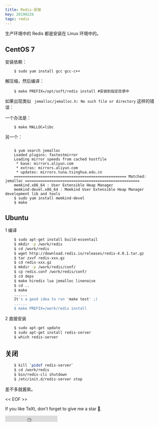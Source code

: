 ```yaml
---
title: Redis-安装
key: 20190226
tags: redis
---
```


生产环境中的 Redis 都是安装在 Linux 环境中的。

<!--more-->

## CentOS 7

安装依赖：

```
	$ sudo yum install gcc gcc-c++
```

解压缩，然后编译：

```
	$ make PREFIX=/opt/soft/redis install #安装到指定目录中
```

如果出现类似 ` jemalloc/jemalloc.h: No such file or directory` 这样的错误：

一个办法是：

```
	$ make MALLOC=libc  
```

另一个：

```

	$ yum search jemalloc      
	Loaded plugins: fastestmirror
	Loading mirror speeds from cached hostfile
	 * base: mirrors.aliyun.com
	 * extras: mirrors.aliyun.com
	 * updates: mirrors.tuna.tsinghua.edu.cn
	=================================================== Matched: jemalloc ====================================================
	memkind.x86_64 : User Extensible Heap Manager
	memkind-devel.x86_64 : Memkind User Extensible Heap Manager development lib and tools
	$ sudo yum install memkind-devel
	$ make
```

## Ubuntu

1 编译


```bash
    $ sudo apt-get install build-essentail
    $ mkdir -p /work/redis
    $ cd /work/redis
    $ wget http://download.redis.io/releases/redis-4.0.1.tar.gz
    $ tar zxvf redis-xxx.gz
    $ cd redis-xxx.gz
    $ mkdir -p /work/redis/conf/
    $ cp redis.conf /work/redis/conf/
    $ cd deps
    $ make hiredis lua jemalloc linenoise
    $ cd ..
    $ make
    ......
    It's a good idea to run 'make test' ;)
    ......
    $ make PREFIX=/work/redis install

```

2 直接安装

```bash
    $ sudo apt-get update
    $ sudo apt-get install redis-server
    $ which redis-server
```

## 关闭

```bash
    $ kill `pidof redis-server`
    $ cd /work/redis
    $ bin/redis-cli shutdown
    $ /etc/init.d/redis-server stop
```


差不多就酱紫。

<< EOF >>

If you like TeXt, don't forget to give me a star :star2:.

<iframe src="https://ghbtns.com/github-btn.html?user=kitian616&repo=jekyll-TeXt-theme&type=star&count=true" frameborder="0" scrolling="0" width="170px" height="20px"></iframe>
